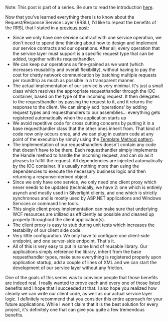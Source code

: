 Note: This post is part of a series. Be sure to read the introduction <a href="/blog/2009/11/requestresponse-service-layer-series/">here</a>.

Now that you've learned everything there is to know about the Request/Response Service Layer (RRSL), I'd like to repeat the benefits of the RRSL that I stated in a <a href="/blog/2009/07/why-i-dislike-classic-or-typical-wcf-usage/">previous post</a>:

<ul>
	<li>Since we only have one service contract with one service operation, we don't need to spend time thinking about how to design and implement our service contracts and our operations.  After all, every operation that the service layer must support is a specific request type that can be added, together with its requesthandler.</li>
	<li>We can keep our operations as fine-grained as we want (which increases reusability and overall flexibility), without having to pay the cost for chatty network communication by batching multiple requests per roundtrip as much as possible in a transparent manner.</li>
	<li>The actual implementation of our service is very minimal.  It's just a small class which resolves the appropriate requesthandler through the IOC container, based on the type of the incoming request.  It then delegates to the requesthandler by passing the request to it, and it returns the response to the client.  We can simply add 'operations' by adding request types and requesthandlers to our assemblies... everything gets registered automatically when the application starts up</li>
	<li>We avoid repetitive code for cross cutting concerns by putting it in a base requesthandler class that the other ones inherit from.  That kind of code now only occurs once, and we can plug in custom code at any point of the execution by simply using the <a href="http://en.wikipedia.org/wiki/Template_method_pattern">Template Method pattern</a>.
        <li>The implementation of our requesthandlers doesn't contain any code that doesn't have to be there.  Each requesthandler simply implements the Handle method to handle the incoming request, and can do as it pleases to fulfill the request.  All dependencies are injected automatically by the IOC container.  It's usually nothing more than using the dependencies to execute the necessary business logic and then returning a response-derived object.</li>
	<li>Since we only have one service, we only need one client proxy which never needs to be updated (technically, we have 2: one which is entirely asynch and mostly used in Silverlight clients, and one which is strictly synchronous and is mostly used by ASP.NET applications and Windows Services or command line tools.</li>
	<li>This single client proxy implementation can make sure that underlying WCF resources are utilized as efficiently as possible and cleaned up properly throughout the client application(s).</li>
	<li>The client proxy is easy to stub during unit tests which increases the testability of our client side code.</li>
	<li>Very little configuration.  We only have to configure one client-side endpoint, and one server-side endpoint.  That's it.</li>
	<li>All of this is very easy to put in some kind of reusable library.  Our applications simply reference the library, inherit from the base requesthandler types, make sure everything is registered properly upon application startup, add a couple of lines of XML and we can start the development of our service layer without any friction.</li>
</ul>

One of the goals of this series was to convince people that those benefits are indeed real.  I really wanted to prove each and every one of those listed benefits and I hope that I succeeded at that.  I also hope you realized how cleanly we can write our client code, as well as our actual service layer logic.  I definitely recommend that you consider this entire approach for your future applications.  While I won't claim that it is the best solution for every project, it's definitely one that can give you quite a few tremendous benefits.